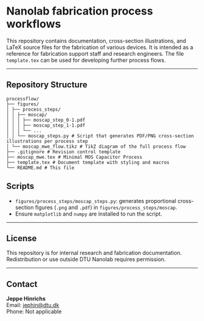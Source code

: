 # Nanolab fabrication process workflows

This repository contains documentation, cross-section illustrations, and LaTeX source files for the fabrication of various devices. It is intended as a reference for fabrication support staff and research engineers. The file `template.tex` can be used for developing further process flows.

---

## Repository Structure

```
processflow/
├── figures/
│ ├── process_steps/
│ │ ├── moscap/
│ │ │ ├── moscap_step_0-1.pdf
│ │ │ ├── moscap_step_1-1.pdf
│ │ │ └── ...
│ │ └── moscap_steps.py # Script that generates PDF/PNG cross-section illustrations per process step
│ └── moscap_mwe_flow.tikz # TikZ diagram of the full process flow
├── .gitignore # Revision control template
├── moscap_mwe.tex # Minimal MOS Capacitor Process
├── template.tex # Document template with styling and macros
└── README.md # This file
```

## Scripts

- `figures/process_steps/moscap_steps.py`: generates proportional cross-section figures (`.png` and `.pdf`) in `figures/process_steps/moscap`.  
- Ensure `matplotlib` and `numpy` are installed to run the script.

---

## License

This repository is for internal research and fabrication documentation. Redistribution or use outside DTU Nanolab requires permission.

---

## Contact

**Jeppe Hinrichs**  
Email: jephin@dtu.dk  
Phone: Not applicable